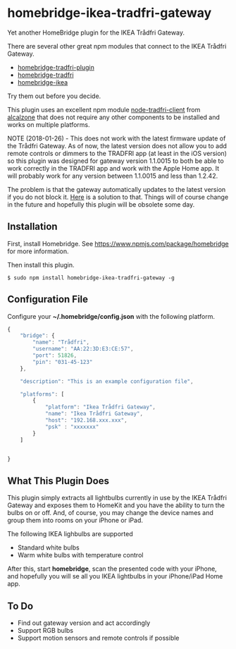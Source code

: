 # homebridge-ikea-tradfri-gateway

Yet another HomeBridge plugin for the IKEA Trådfri Gateway.

There are several other great npm modules that connect to the IKEA Trådfri Gateway.

* [homebridge-tradfri-plugin](https://www.npmjs.com/package/homebridge-tradfri-plugin)
* [homebridge-tradfri](https://www.npmjs.com/package/homebridge-tradfri)
* [homebridge-ikea](https://www.npmjs.com/package/homebridge-ikea)

Try them out before you decide.

This plugin uses an excellent npm module
[node-tradfri-client](https://www.npmjs.com/package/node-tradfri-client)
from
[alcalzone](https://www.npmjs.com/~alcalzone)
that does not require any other components to be installed and works on multiple
platforms.

NOTE (2018-01-26) - This does not work with the latest firmware update
of the Trådfri Gateway. As of now, the latest version does not
allow you to add remote controls or dimmers to the
TRADFRI app (at least in the iOS version) so this plugin
was designed for gateway version 1.1.0015 to both be able
to work correctly in the TRADFRI app and work with the Apple Home app.
It will probably work for any version between 1.1.0015 and less than 1.2.42.

The problem is that the gateway automatically updates to the
latest version if you do not block it.
[Here](https://www.reddit.com/r/tradfri/comments/7p80wd/new_firmware_1314_megathread_issues_fixes_bugs/dshxwm2)
is a solution to that. Things will of course change in the future and hopefully this plugin
will be obsolete some day.

## Installation

First, install Homebridge. See https://www.npmjs.com/package/homebridge
for more information.

Then install this plugin.

    $ sudo npm install homebridge-ikea-tradfri-gateway -g

## Configuration File

Configure your **~/.homebridge/config.json** with the following platform.


```javascript
{
    "bridge": {
        "name": "Trådfri",
        "username": "AA:22:3D:E3:CE:57",
        "port": 51826,
        "pin": "031-45-123"
    },

    "description": "This is an example configuration file",

    "platforms": [
        {
            "platform": "Ikea Trådfri Gateway",
            "name": "Ikea Trådfri Gateway",
            "host": "192.168.xxx.xxx",
            "psk" : "xxxxxxx"
        }
    ]


}

```
## What This Plugin Does

This plugin simply extracts all lightbulbs currently in use by the IKEA Trådfri
Gateway and exposes them to HomeKit and you have the ability to turn the
bulbs on or off. And, of course, you may change the device names and
group them into rooms on your iPhone or iPad.

The following IKEA lighbulbs are supported

- Standard white bulbs
- Warm white bulbs with temperature control

After this, start **homebridge**, scan the presented code with your iPhone, and hopefully
you will se all you IKEA lightbulbs in your iPhone/iPad Home app.


## To Do

* Find out gateway version and act accordingly
* Support RGB bulbs
* Support motion sensors and remote controls if possible
